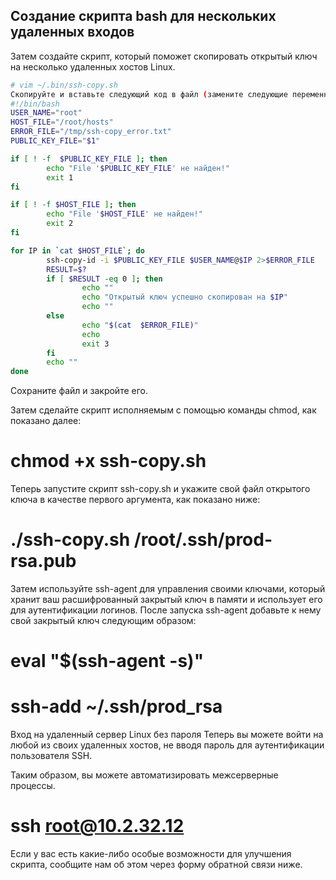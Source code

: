## Создание скрипта bash для нескольких удаленных входов
Затем создайте скрипт, который поможет скопировать открытый ключ на несколько удаленных хостов Linux.

```sh
# vim ~/.bin/ssh-copy.sh
Скопируйте и вставьте следующий код в файл (замените следующие переменные соответственно USER_NAME – имя пользователя для подключения, HOST_FILE – файл, содержащий список имен хостов или IP-адресов, и ERROR_FILE – файл для хранения любых ошибок команды ssh).
#!/bin/bash
USER_NAME="root"
HOST_FILE="/root/hosts"
ERROR_FILE="/tmp/ssh-copy_error.txt"
PUBLIC_KEY_FILE="$1"

if [ ! -f  $PUBLIC_KEY_FILE ]; then
        echo "File '$PUBLIC_KEY_FILE' не найден!"
        exit 1
fi

if [ ! -f $HOST_FILE ]; then
        echo "File '$HOST_FILE' не найден!"
        exit 2
fi

for IP in `cat $HOST_FILE`; do
        ssh-copy-id -i $PUBLIC_KEY_FILE $USER_NAME@$IP 2>$ERROR_FILE
        RESULT=$?
        if [ $RESULT -eq 0 ]; then
                echo ""
                echo "Открытый ключ успешно скопирован на $IP"
                echo ""
        else
                echo "$(cat  $ERROR_FILE)"
                echo 
                exit 3
        fi
        echo ""
done
```

Сохраните файл и закройте его.

Затем сделайте скрипт исполняемым с помощью команды chmod, как показано далее:

# chmod +x ssh-copy.sh
Теперь запустите скрипт ssh-copy.sh и укажите свой файл открытого ключа в качестве первого аргумента, как показано ниже:
# ./ssh-copy.sh /root/.ssh/prod-rsa.pub
Затем используйте ssh-agent для управления своими ключами, который хранит ваш расшифрованный закрытый ключ в памяти и использует его для аутентификации логинов.
После запуска ssh-agent добавьте к нему свой закрытый ключ следующим образом:

# eval "$(ssh-agent -s)"
# ssh-add  ~/.ssh/prod_rsa
Вход на удаленный сервер Linux без пароля
Теперь вы можете войти на любой из своих удаленных хостов, не вводя пароль для аутентификации пользователя SSH.

Таким образом, вы можете автоматизировать межсерверные процессы.

# ssh root@10.2.32.12
Если у вас есть какие-либо особые возможности для улучшения скрипта, сообщите нам об этом через форму обратной связи ниже.
